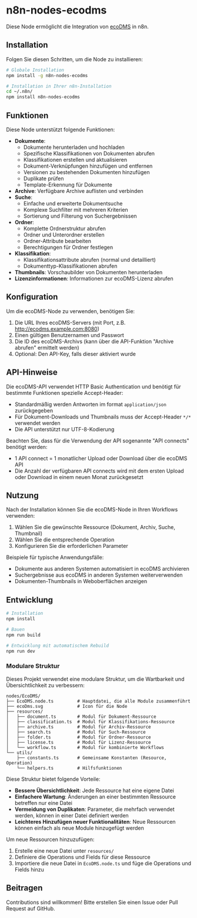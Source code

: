 # n8n-nodes-ecodms

Diese Node ermöglicht die Integration von [ecoDMS](https://www.ecodms.de/) in n8n.

## Installation

Folgen Sie diesen Schritten, um die Node zu installieren:

```bash
# Globale Installation
npm install -g n8n-nodes-ecodms

# Installation in Ihrer n8n-Installation
cd ~/.n8n/
npm install n8n-nodes-ecodms
```

## Funktionen

Diese Node unterstützt folgende Funktionen:

- **Dokumente**: 
  - Dokumente herunterladen und hochladen
  - Spezifische Klassifikationen von Dokumenten abrufen
  - Klassifikationen erstellen und aktualisieren
  - Dokument-Verknüpfungen hinzufügen und entfernen
  - Versionen zu bestehenden Dokumenten hinzufügen
  - Duplikate prüfen
  - Template-Erkennung für Dokumente
- **Archive**: Verfügbare Archive auflisten und verbinden
- **Suche**: 
  - Einfache und erweiterte Dokumentsuche
  - Komplexe Suchfilter mit mehreren Kriterien
  - Sortierung und Filterung von Suchergebnissen
- **Ordner**: 
  - Komplette Ordnerstruktur abrufen
  - Ordner und Unterordner erstellen
  - Ordner-Attribute bearbeiten
  - Berechtigungen für Ordner festlegen
- **Klassifikation**:
  - Klassifikationsattribute abrufen (normal und detailliert)
  - Dokumenttyp-Klassifikationen abrufen
- **Thumbnails**: Vorschaubilder von Dokumenten herunterladen
- **Lizenzinformationen**: Informationen zur ecoDMS-Lizenz abrufen

## Konfiguration

Um die ecoDMS-Node zu verwenden, benötigen Sie:

1. Die URL Ihres ecoDMS-Servers (mit Port, z.B. http://ecodms.example.com:8080)
2. Einen gültigen Benutzernamen und Passwort
3. Die ID des ecoDMS-Archivs (kann über die API-Funktion "Archive abrufen" ermittelt werden)
4. Optional: Den API-Key, falls dieser aktiviert wurde

## API-Hinweise

Die ecoDMS-API verwendet HTTP Basic Authentication und benötigt für bestimmte Funktionen spezielle Accept-Header:

- Standardmäßig werden Antworten im format `application/json` zurückgegeben
- Für Dokument-Downloads und Thumbnails muss der Accept-Header `*/*` verwendet werden
- Die API unterstützt nur UTF-8-Kodierung

Beachten Sie, dass für die Verwendung der API sogenannte "API connects" benötigt werden:
- 1 API connect = 1 monatlicher Upload oder Download über die ecoDMS API
- Die Anzahl der verfügbaren API connects wird mit dem ersten Upload oder Download in einem neuen Monat zurückgesetzt

## Nutzung

Nach der Installation können Sie die ecoDMS-Node in Ihren Workflows verwenden:

1. Wählen Sie die gewünschte Ressource (Dokument, Archiv, Suche, Thumbnail)
2. Wählen Sie die entsprechende Operation
3. Konfigurieren Sie die erforderlichen Parameter

Beispiele für typische Anwendungsfälle:
- Dokumente aus anderen Systemen automatisiert in ecoDMS archivieren
- Suchergebnisse aus ecoDMS in anderen Systemen weiterverwenden
- Dokumenten-Thumbnails in Weboberflächen anzeigen

## Entwicklung

```bash
# Installation
npm install

# Bauen
npm run build

# Entwicklung mit automatischem Rebuild
npm run dev
```

### Modulare Struktur

Dieses Projekt verwendet eine modulare Struktur, um die Wartbarkeit und Übersichtlichkeit zu verbessern:

```
nodes/EcoDMS/
├── EcoDMS.node.ts         # Hauptdatei, die alle Module zusammenführt
├── ecoDms.svg             # Icon für die Node
├── resources/
│   ├── document.ts        # Modul für Dokument-Ressource
│   ├── classification.ts  # Modul für Klassifikations-Ressource
│   ├── archive.ts         # Modul für Archiv-Ressource
│   ├── search.ts          # Modul für Such-Ressource
│   ├── folder.ts          # Modul für Ordner-Ressource
│   ├── license.ts         # Modul für Lizenz-Ressource
│   └── workflow.ts        # Modul für kombinierte Workflows
└── utils/
    ├── constants.ts       # Gemeinsame Konstanten (Resource, Operation)
    └── helpers.ts         # Hilfsfunktionen
```

Diese Struktur bietet folgende Vorteile:
- **Bessere Übersichtlichkeit**: Jede Ressource hat eine eigene Datei
- **Einfachere Wartung**: Änderungen an einer bestimmten Ressource betreffen nur eine Datei
- **Vermeidung von Duplikaten**: Parameter, die mehrfach verwendet werden, können in einer Datei definiert werden
- **Leichteres Hinzufügen neuer Funktionalitäten**: Neue Ressourcen können einfach als neue Module hinzugefügt werden

Um neue Ressourcen hinzuzufügen:
1. Erstelle eine neue Datei unter `resources/`
2. Definiere die Operations und Fields für diese Ressource
3. Importiere die neue Datei in `EcoDMS.node.ts` und füge die Operations und Fields hinzu

## Beitragen

Contributions sind willkommen! Bitte erstellen Sie einen Issue oder Pull Request auf GitHub. 